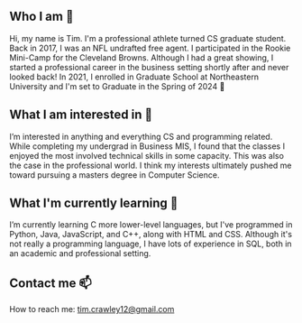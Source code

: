 ## Who I am 👋 
Hi, my name is Tim. I'm a professional athlete turned CS graduate student. Back in 2017, I was an NFL undrafted free agent. I participated in the Rookie Mini-Camp for the Cleveland Browns. Although I had a great showing, I started a professional career in the business setting shortly after and never looked back! In 2021, I enrolled in Graduate School at Northeastern University and I'm set to Graduate in the Spring of 2024 🎉

## What I am interested in 👀 
I’m interested in anything and everything CS and programming related. While completing my undergrad in Business MIS, I found that the classes I enjoyed the most involved technical skills in some capacity. This was also the case in the professional world. I think my interests ultimately pushed me toward pursuing a masters degree in Computer Science.

## What I'm currently learning 🌱 
I’m currently learning C more lower-level languages, but I've programmed in Python, Java, JavaScript, and C++, along with HTML and CSS. Although it's not really a programming language, I have lots of experience in SQL, both in an academic and professional setting.

## Contact me 📫 
How to reach me: tim.crawley12@gmail.com
